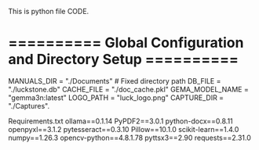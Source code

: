 This is python file CODE.
# ========== Global Configuration and Directory Setup ==========
MANUALS_DIR = "./Documents"  # Fixed directory path
DB_FILE = "./luckstone.db"
CACHE_FILE = "./doc_cache.pkl"
GEMA_MODEL_NAME = "gemma3n:latest"
LOGO_PATH = "luck_logo.png"
CAPTURE_DIR = "./Captures".

Requirements.txt
ollama==0.1.14
PyPDF2==3.0.1
python-docx==0.8.11
openpyxl==3.1.2
pytesseract==0.3.10
Pillow==10.1.0
scikit-learn==1.4.0
numpy==1.26.3
opencv-python==4.8.1.78
pyttsx3==2.90
requests==2.31.0


